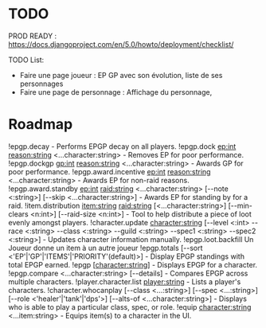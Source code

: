 # TODO
PROD READY : https://docs.djangoproject.com/en/5.0/howto/deployment/checklist/


TODO List:
- Faire une page joueur : EP GP avec son évolution, liste de ses personnages
- Faire une page de personnage : Affichage du personnage, 

# Roadmap
!epgp.decay - Performs EPGP decay on all players.
!epgp.dock <ep:int> <reason:string> <...character:string> - Removes EP for poor performance.
!epgp.dockgp <gp:int> <reason:string> <...character:string> - Awards GP for poor performance.
!epgp.award.incentive <ep:int> <reason:string> <...character:string> - Awards EP for non-raid reasons.
!epgp.award.standby <ep:int> <raid:string> <...character:string> [--note <:string>] [--skip <...character:string>] - Awards EP for standing by for a raid.
!item.distribution <item:string> <raid:string> [<...character:string>] [--min-clears <n:int>] [--raid-size <n:int>] - Tool to help distribute a piece of loot evenly amongst players.
!character.update <character:string> [--level <:int> --race <:string> --class <:string> --guild <:string> --spec1 <:string> --spec2 <:string>] - Updates character information manually.
!epgp.loot.backfill Un Joueur donne un item à un autre joueur
!epgp.totals [--sort <'EP'|'GP'|'ITEMS'|'PRIORITY'(default)>] - Display EPGP standings with total EPGP earned.
!epgp [<character:string>] - Displays EPGP for a character.
!epgp.compare <...character:string> [--details] - Compares EPGP across multiple characters.
!player.character.list <player:string> - Lists a player's characters.
!character.whocanplay [--class <...:string>] [--spec <...:string>] [--role <'healer'|'tank'|'dps'>] [--alts-of <...character:string>] - Displays who is able to play a particular class, spec, or role.
!equip <character:string> <...item:string> - Equips item(s) to a character in the UI.
